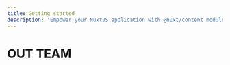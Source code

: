 ```yaml
---
title: Getting started
description: 'Empower your NuxtJS application with @nuxt/content module: write in a content/ directory and fetch your Markdown, JSON, YAML and CSV files through a MongoDB like API, acting as a Git-based Headless CMS.'
---
```



<vs-row>
<about-mission />
</vs-row>

<div class="container">

<h1>OUT TEAM</h1>
<vs-row aling="center" justify="center">
<vs-col w="4">
<about-person title="" description=""/>
</vs-col>
<vs-col w="4">
<about-person title="" description=""/>
</vs-col>
<vs-col w="4">
<about-person title="" description=""/>
</vs-col>
</vs-row>
</div>


